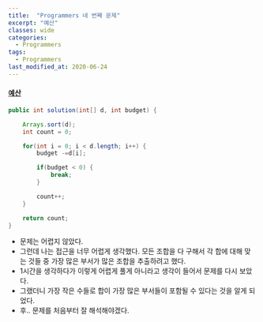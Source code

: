 ```yaml
---
title:  "Programmers 네 번째 문제"
excerpt: "예산"
classes: wide
categories:
  - Programmers
tags:
  - Programmers
last_modified_at: 2020-06-24
---
```


#### [예산](https://programmers.co.kr/learn/courses/30/lessons/12982)

```java
public int solution(int[] d, int budget) {

    Arrays.sort(d);
    int count = 0;

    for(int i = 0; i < d.length; i++) {
        budget -=d[i];

        if(budget < 0) {
            break;
        }

        count++;
    }

    return count;
}
```

* 문제는 어렵지 않았다.
* 그런데 나는 접근을 너무 어렵게 생각했다. 모든 조합을 다 구해서 각 합에 대해 맞는 것들 중 가장 많은 부서가 많은 조합을 추출하려고 했다.
* 1시간을 생각하다가 이렇게 어렵게 풀게 아니라고 생각이 들어서 문제를 다시 보았다.
* 그랬더니 가장 작은 수들로 합이 가장 많은 부서들이 포함될 수 있다는 것을 알게 되었다.
* 후.. 문제를 처음부터 잘 해석해야겠다.
